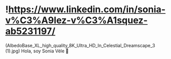 # !https://www.linkedin.com/in/sonia-v%C3%A9lez-v%C3%A1squez-ab5231197/
(AlbedoBase_XL_high_quality_8K_Ultra_HD_In_Celestial_Dreamscape_3 (1).jpg) Hola, soy Sonia Véle 👋
